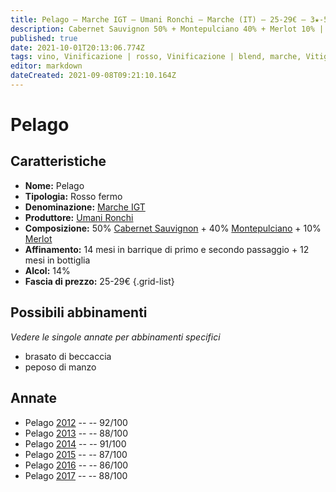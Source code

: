 ```yaml
---
title: Pelago – Marche IGT – Umani Ronchi – Marche (IT) – 25-29€ – 3★-5★
description: Cabernet Sauvignon 50% + Montepulciano 40% + Merlot 10% | Brasato di beccaccia – Peposo di manzo
published: true
date: 2021-10-01T20:13:06.774Z
tags: vino, Vinificazione | rosso, Vinificazione | blend, marche, Vitigni | Montepulciano, Valutazioni | 5 stelle, Vitigni | Cabernet Sauvignon, merlot, brasato di beccaccia, peposo di manzo, Prezzi | 25-29€
editor: markdown
dateCreated: 2021-09-08T09:21:10.164Z
---
```


# Pelago

## Caratteristiche
- **Nome:** Pelago
- **Tipologia:** Rosso fermo
- **Denominazione:** [Marche IGT](/denominazioni/Italia/Marche/IGT/Marche)
- **Produttore:** [Umani Ronchi](/produttori/Italia/Marche/Umani-Ronchi) 
- **Composizione:** 50% [Cabernet Sauvignon](/vitigni/Francia/bacca-nera/cabernet-sauvignon) + 40% [Montepulciano](/vitigni/Italia/bacca-nera/montepulciano) + 10% [Merlot](/vitigni/Francia/bacca-nera/merlot)
- **Affinamento:** 14 mesi in barrique di primo e secondo passaggio + 12 mesi in bottiglia
- **Alcol:** 14%
- **Fascia di prezzo:** 25-29€
{.grid-list}



## Possibili abbinamenti
*Vedere le singole annate per abbinamenti specifici*

- brasato di beccaccia
- peposo di manzo

## Annate
- Pelago [2012](/vini/Italia/Marche/Umani-Ronchi/Pelago/2012) -- <span class="star-5"></span> -- 92/100
- Pelago [2013](/vini/Italia/Marche/Umani-Ronchi/Pelago/2013) -- <span class="star-3"></span> -- 88/100
- Pelago [2014](/vini/Italia/Marche/Umani-Ronchi/Pelago/2014) -- <span class="star-5"></span> -- 91/100
- Pelago [2015](/vini/Italia/Marche/Umani-Ronchi/Pelago/2015) -- <span class="star-3"></span> -- 87/100
- Pelago [2016](/vini/Italia/Marche/Umani-Ronchi/Pelago/2016) -- <span class="star-3"></span> -- 86/100
- Pelago [2017](/vini/Italia/Marche/Umani-Ronchi/Pelago/2017) -- <span class="star-3"></span> -- 88/100




